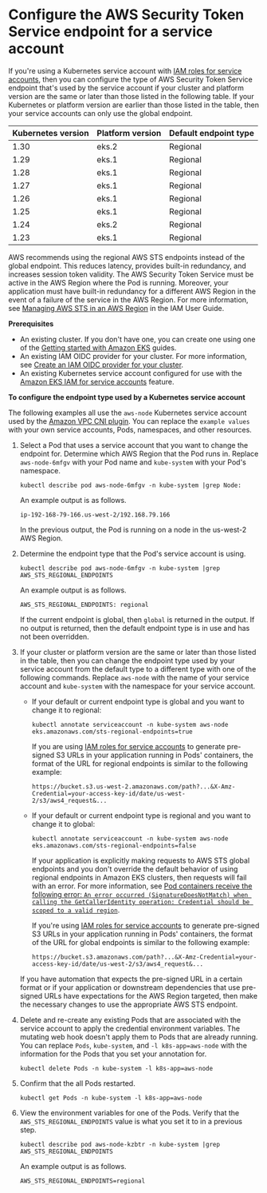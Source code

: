 # Configure the AWS Security Token Service endpoint for a service account<a name="configure-sts-endpoint"></a>

If you're using a Kubernetes service account with [IAM roles for service accounts](iam-roles-for-service-accounts.md), then you can configure the type of AWS Security Token Service endpoint that's used by the service account if your cluster and platform version are the same or later than those listed in the following table\. If your Kubernetes or platform version are earlier than those listed in the table, then your service accounts can only use the global endpoint\.


| Kubernetes version | Platform version | Default endpoint type | 
| --- | --- | --- | 
| 1\.30 | eks\.2 | Regional | 
| 1\.29 | eks\.1 | Regional | 
| 1\.28 | eks\.1 | Regional | 
| 1\.27 | eks\.1 | Regional | 
| 1\.26 | eks\.1 | Regional | 
| 1\.25 | eks\.1 | Regional | 
| 1\.24 | eks\.2 | Regional | 
| 1\.23 | eks\.1 | Regional | 

AWS recommends using the regional AWS STS endpoints instead of the global endpoint\. This reduces latency, provides built\-in redundancy, and increases session token validity\. The AWS Security Token Service must be active in the AWS Region where the Pod is running\. Moreover, your application must have built\-in redundancy for a different AWS Region in the event of a failure of the service in the AWS Region\. For more information, see [Managing AWS STS in an AWS Region](https://docs.aws.amazon.com/IAM/latest/UserGuide/id_credentials_temp_enable-regions.html) in the IAM User Guide\.

**Prerequisites**
+ An existing cluster\. If you don't have one, you can create one using one of the [Getting started with Amazon EKS](getting-started.md) guides\.
+ An existing IAM OIDC provider for your cluster\. For more information, see [Create an IAM OIDC provider for your cluster](enable-iam-roles-for-service-accounts.md)\.
+ An existing Kubernetes service account configured for use with the [Amazon EKS IAM for service accounts](iam-roles-for-service-accounts.md) feature\.

**To configure the endpoint type used by a Kubernetes service account**

The following examples all use the `aws-node` Kubernetes service account used by the [Amazon VPC CNI plugin](cni-iam-role.md)\. You can replace the `example values` with your own service accounts, Pods, namespaces, and other resources\.

1. Select a Pod that uses a service account that you want to change the endpoint for\. Determine which AWS Region that the Pod runs in\. Replace `aws-node-6mfgv` with your Pod name and `kube-system` with your Pod's namespace\.

   ```
   kubectl describe pod aws-node-6mfgv -n kube-system |grep Node:
   ```

   An example output is as follows\.

   ```
   ip-192-168-79-166.us-west-2/192.168.79.166
   ```

   In the previous output, the Pod is running on a node in the us\-west\-2 AWS Region\.

1. Determine the endpoint type that the Pod's service account is using\.

   ```
   kubectl describe pod aws-node-6mfgv -n kube-system |grep AWS_STS_REGIONAL_ENDPOINTS
   ```

   An example output is as follows\.

   ```
   AWS_STS_REGIONAL_ENDPOINTS: regional
   ```

   If the current endpoint is global, then `global` is returned in the output\. If no output is returned, then the default endpoint type is in use and has not been overridden\.

1. If your cluster or platform version are the same or later than those listed in the table, then you can change the endpoint type used by your service account from the default type to a different type with one of the following commands\. Replace `aws-node` with the name of your service account and `kube-system` with the namespace for your service account\.
   + If your default or current endpoint type is global and you want to change it to regional:

     ```
     kubectl annotate serviceaccount -n kube-system aws-node eks.amazonaws.com/sts-regional-endpoints=true
     ```

     If you are using [IAM roles for service accounts](iam-roles-for-service-accounts.md) to generate pre\-signed S3 URLs in your application running in Pods' containers, the format of the URL for regional endpoints is similar to the following example:

     ```
     https://bucket.s3.us-west-2.amazonaws.com/path?...&X-Amz-Credential=your-access-key-id/date/us-west-2/s3/aws4_request&...
     ```
   + If your default or current endpoint type is regional and you want to change it to global:

     ```
     kubectl annotate serviceaccount -n kube-system aws-node eks.amazonaws.com/sts-regional-endpoints=false
     ```

     If your application is explicitly making requests to AWS STS global endpoints and you don't override the default behavior of using regional endpoints in Amazon EKS clusters, then requests will fail with an error\. For more information, see [Pod containers receive the following error: `An error occurred (SignatureDoesNotMatch) when calling the GetCallerIdentity operation: Credential should be scoped to a valid region`](security_iam_troubleshoot.md#security-iam-troubleshoot-wrong-sts-endpoint)\.

     If you're using [IAM roles for service accounts](iam-roles-for-service-accounts.md) to generate pre\-signed S3 URLs in your application running in Pods' containers, the format of the URL for global endpoints is similar to the following example:

     ```
     https://bucket.s3.amazonaws.com/path?...&X-Amz-Credential=your-access-key-id/date/us-west-2/s3/aws4_request&...
     ```

   If you have automation that expects the pre\-signed URL in a certain format or if your application or downstream dependencies that use pre\-signed URLs have expectations for the AWS Region targeted, then make the necessary changes to use the appropriate AWS STS endpoint\.

1. Delete and re\-create any existing Pods that are associated with the service account to apply the credential environment variables\. The mutating web hook doesn't apply them to Pods that are already running\. You can replace `Pods`, `kube-system`, and `-l k8s-app=aws-node` with the information for the Pods that you set your annotation for\.

   ```
   kubectl delete Pods -n kube-system -l k8s-app=aws-node
   ```

1. Confirm that the all Pods restarted\.

   ```
   kubectl get Pods -n kube-system -l k8s-app=aws-node
   ```

1. View the environment variables for one of the Pods\. Verify that the `AWS_STS_REGIONAL_ENDPOINTS` value is what you set it to in a previous step\.

   ```
   kubectl describe pod aws-node-kzbtr -n kube-system |grep AWS_STS_REGIONAL_ENDPOINTS
   ```

   An example output is as follows\.

   ```
   AWS_STS_REGIONAL_ENDPOINTS=regional
   ```
